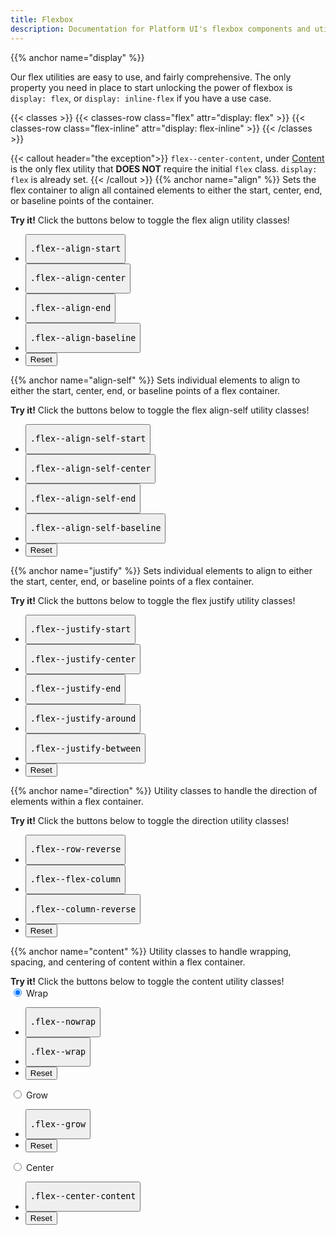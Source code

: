 ```yaml
---
title: Flexbox
description: Documentation for Platform UI's flexbox components and utilities.
---
```

{{% anchor name="display" %}}

Our flex utilities are easy to use, and fairly comprehensive. The only property you need in place to start unlocking the power of flexbox is `display: flex`, or `display: inline-flex` if you have a use case. 

{{< classes >}}
{{< classes-row class="flex" attr="display: flex" >}}
{{< classes-row class="flex-inline" attr="display: flex-inline" >}}
{{< /classes >}}

{{< callout header="the exception">}}
`flex--center-content`, under [Content](#content) is the only flex utility that **DOES NOT** require the initial `flex` class. `display: flex` is already set.
{{< /callout >}}
{{% anchor name="align" %}}
Sets the flex container to align all contained elements to either the start, center, end, or baseline points of the container.

<div class="linear-gradient inverted px-4 py-3 mt-4 block-container" 
      data-callout-header="tables tip" 
      data-callout-radius="0 3rem 0 3rem"
      data-gradient-direction="30deg"
      data-gradient-start="midnightblue 20%, purple 40%"
      data-gradient-stop="indigo"
      data-gradient-fallback="indigo">
  <i class="pi-rocket mr-1"></i>
  <strong class="mr-1">Try it!</strong> 
  Click the buttons below to toggle the flex align utility classes!
</div>
<div class="visualizer block-container p-3 py-4 border border--color-lighter border--width-5 tablet-up-2 mb-4">
  <div class="actions block">
    <ul class="list">
      <li>
        <button class="button" data-example-container="flex--align-start">
          <pre>.flex--align-start</pre>
        </button>
      </li>
      <li>
        <button class="button" data-example-container="flex--align-center">
          <pre>.flex--align-center</pre>
        </button>
      </li>
      <li>
        <button class="button" data-example-container="flex--align-end">
          <pre>.flex--align-end</pre>
        </button>
      </li>
      <li>
        <button class="button" data-example-container="flex--align-baseline">
          <pre>.flex--align-baseline</pre>
        </button>
      </li>
      <li>
        <button class="button button--salmon text--white" data-reset="true">
          Reset
        </button>
      </li>
    </ul>
  </div>
  <div class="results rounded-2 block background--dark p-3" data-setup='{"classes":["flex vh-25"],"children":[{"el":"div","classes":["abstract-element", "background--light-purple", "border", "border--color-white"]}, {"el":"div","classes":["abstract-element", "background--light-purple", "border", "border--color-white"]}, {"el":"div","classes":["abstract-element", "background--light-purple", "border", "border--color-white"]},{"el":"div","classes":["abstract-element", "background--light-purple", "border", "border--color-white"]}]}'>
  </div>
</div>

{{% anchor name="align-self" %}}
Sets individual elements to align to either the start, center, end, or baseline points of a flex container.

<div class="linear-gradient inverted px-4 py-3 mt-4 block-container" 
      data-callout-header="tables tip" 
      data-callout-radius="0 3rem 0 3rem"
      data-gradient-direction="30deg"
      data-gradient-start="midnightblue 20%, purple 40%"
      data-gradient-stop="indigo"
      data-gradient-fallback="indigo">
  <i class="pi-rocket mr-1"></i>
  <strong class="mr-1">Try it!</strong> 
  Click the buttons below to toggle the flex align-self utility classes!
</div>

<div class="visualizer block-container p-3 py-4 border border--color-lighter border--width-5 tablet-up-2 mb-4">
  <div class="actions block">
    <ul class="list">
      <li>
        <button class="button" data-example-elements="flex--align-self-start">
          <pre>.flex--align-self-start</pre>
        </button>
      </li>
      <li>
        <button class="button" data-example-elements="flex--align-self-center">
          <pre>.flex--align-self-center</pre>
        </button>
      </li>
      <li>
        <button class="button" data-example-elements="flex--align-self-end">
          <pre>.flex--align-self-end</pre>
        </button>
      </li>
      <li>
        <button class="button" data-example-elements="flex--align-self-baseline">
          <pre>.flex--align-self-baseline</pre>
        </button>
      </li>
      <li>
        <button class="button button--salmon text--white" data-reset="true">
          Reset
        </button>
      </li>
    </ul>
  </div>
  <div class="results rounded-2 block background--dark p-3" data-setup='{"classes":["flex vh-25"],"children":[{"el":"div","classes":["abstract-element", "background--light-purple", "border", "border--color-white"]}, {"el":"div","classes":["abstract-element", "background--light-purple", "border", "border--color-white"]}, {"el":"div","classes":["abstract-element", "background--light-purple", "border", "border--color-white"]},{"el":"div","classes":["abstract-element", "background--light-purple", "border", "border--color-white"]}]}'>
  </div>
</div>

{{% anchor name="justify" %}}
Sets individual elements to align to either the start, center, end, or baseline points of a flex container.

<div class="linear-gradient inverted px-4 py-3 mt-4 block-container" 
      data-callout-header="tables tip" 
      data-callout-radius="0 3rem 0 3rem"
      data-gradient-direction="30deg"
      data-gradient-start="midnightblue 20%, purple 40%"
      data-gradient-stop="indigo"
      data-gradient-fallback="indigo">
  <i class="pi-rocket mr-1"></i>
  <strong class="mr-1">Try it!</strong> 
  Click the buttons below to toggle the flex justify utility classes!
</div>

<div class="visualizer block-container p-3 py-4 border border--color-lighter border--width-5 tablet-up-2 mb-4">
  <div class="actions block">
    <ul class="list">
      <li>
        <button class="button" data-example-container="flex--justify-start">
          <pre>.flex--justify-start</pre>
        </button>
      </li>
      <li>
        <button class="button" data-example-container="flex--justify-center">
          <pre>.flex--justify-center</pre>
        </button>
      </li>
      <li>
        <button class="button" data-example-container="flex--justify-end">
          <pre>.flex--justify-end</pre>
        </button>
      </li>
      <li>
        <button class="button" data-example-container="flex--justify-around">
          <pre>.flex--justify-around</pre>
        </button>
      </li>
      <li>
        <button class="button" data-example-container="flex--justify-between">
          <pre>.flex--justify-between</pre>
        </button>
      </li>
      <li>
        <button class="button button--salmon text--white" data-reset="true">
          Reset
        </button>
      </li>
    </ul>
  </div>
  <div class="results rounded-2 block background--dark p-3" data-setup='{"classes":["flex vh-25"],"children":[{"el":"div","classes":["abstract-element", "background--light-purple", "border", "border--color-white"]}, {"el":"div","classes":["abstract-element", "background--light-purple", "border", "border--color-white"]}, {"el":"div","classes":["abstract-element", "background--light-purple", "border", "border--color-white"]},{"el":"div","classes":["abstract-element", "background--light-purple", "border", "border--color-white"]}]}'>
  </div>
</div>

{{% anchor name="direction" %}}
Utility classes to handle the direction of elements within a flex container.

<div class="linear-gradient inverted px-4 py-3 mt-4 block-container" 
      data-callout-header="tables tip" 
      data-callout-radius="0 3rem 0 3rem"
      data-gradient-direction="30deg"
      data-gradient-start="midnightblue 20%, purple 40%"
      data-gradient-stop="indigo"
      data-gradient-fallback="indigo">
    <i class="pi-rocket mr-1"></i>
    <strong class="mr-1">Try it!</strong> 
    Click the buttons below to toggle the direction utility classes!
</div>
<div class="visualizer block-container p-3 py-4 border border--color-lighter border--width-5 tablet-up-2 mb-4">
  <div class="actions block">
    <ul class="list">
      <li>
        <button class="button" data-example-container="flex--row-reverse">
          <pre>.flex--row-reverse</pre>
        </button>
      </li>
      <li>
        <button class="button" data-example-container="flex--column">
          <pre>.flex--flex-column</pre>
        </button>
      </li>
      <li>
        <button class="button" data-example-container="flex--column-reverse">
          <pre>.flex--column-reverse</pre>
        </button>
      </li>
      <li>
        <button class="button button--salmon text--white" data-reset="true">
          Reset
        </button>
      </li>
    </ul>
  </div>
  <div class="results rounded-2 block background--dark p-3" data-setup='{"classes":["flex vh-25"],"children":[{"el":"div","classes":["abstract-element", "background--light-purple", "border", "border--color-white"]}, {"el":"div","classes":["abstract-element", "background--light-purple", "border", "border--color-white"]}, {"el":"div","classes":["abstract-element", "background--light-purple", "border", "border--color-white"]},{"el":"div","classes":["abstract-element", "background--light-purple", "border", "border--color-white"]}]}'>
  </div>
</div>

{{% anchor name="content" %}}
Utility classes to handle wrapping, spacing, and centering of content within a flex container.

<div class="linear-gradient inverted px-4 py-3 mt-4 block-container" 
      data-callout-header="tables tip" 
      data-callout-radius="0 3rem 0 3rem"
      data-gradient-direction="30deg"
      data-gradient-start="midnightblue 20%, purple 40%"
      data-gradient-stop="indigo"
      data-gradient-fallback="indigo">
    <i class="pi-rocket mr-1"></i>
    <strong class="mr-1">Try it!</strong> 
    Click the buttons below to toggle the content utility classes!
</div>


<div class="tabs my-4">
  <input type="radio" id="flex-wrap" name="tabs" checked>
  <label for="flex-wrap" class="tab">
    Wrap
  </label>
  <div class="tab-panel">
    <div class="visualizer block-container p-3 py-4 tablet-up-2 my-4">
      <div class="actions block">
        <ul class="list">
          <li>
            <button class="button" data-example-container="flex--nowrap">
              <pre>.flex--nowrap</pre>
            </button>
          </li>
          <li>
            <button class="button" data-example-container="flex--wrap">
              <pre>.flex--wrap</pre>
            </button>
          </li>
          <li>
            <button class="button button--salmon text--white" data-reset="true">
              Reset
            </button>
          </li>
        </ul>
      </div>
      <div class="results rounded-2 block background--dark p-3" data-setup='{"classes":["flex vh-25"],"children":[{"el":"div","classes":["abstract-element", "background--light-purple", "border", "border--color-white"]}, {"el":"div","classes":["abstract-element", "background--light-purple", "border", "border--color-white"]}, {"el":"div","classes":["abstract-element", "background--light-purple", "border", "border--color-white"]}, {"el":"div","classes":["abstract-element", "background--light-purple", "border", "border--color-white"]}, {"el":"div","classes":["abstract-element", "background--light-purple", "border", "border--color-white"]}, {"el":"div","classes":["abstract-element", "background--light-purple", "border", "border--color-white"]}, {"el":"div","classes":["abstract-element", "background--light-purple", "border", "border--color-white"]}, {"el":"div","classes":["abstract-element", "background--light-purple", "border", "border--color-white"]}, {"el":"div","classes":["abstract-element", "background--light-purple", "border", "border--color-white"]}, {"el":"div","classes":["abstract-element", "background--light-purple", "border", "border--color-white"]}, {"el":"div","classes":["abstract-element", "background--light-purple", "border", "border--color-white"]}, {"el":"div","classes":["abstract-element", "background--light-purple", "border", "border--color-white"]}]}'>
      </div>
    </div>
  </div>

  <input type="radio" id="flex-grow" name="tabs">
  <label for="flex-grow" class="tab">
    Grow
  </label>
  <div class="tab-panel">
    <div class="visualizer block-container p-3 py-4 tablet-up-2 my-4">
      <div class="actions block">
        <ul class="list">
          <li>
            <button class="button" data-example-elements="flex--grow">
              <pre>.flex--grow</pre>
            </button>
          </li>
          <li>
            <button class="button button--salmon text--white" data-reset="true">
              Reset
            </button>
          </li>
        </ul>
      </div>
      <div class="results rounded-2 block background--dark p-3" data-setup='{"classes":["flex", "vh-25"],"children":[{"el":"div","classes":["abstract-element", "background--light-purple", "border", "border--color-white"]}, {"el":"div","classes":["abstract-element", "background--light-purple", "border", "border--color-white"]}, {"el":"div","classes":["abstract-element", "background--light-purple", "border", "border--color-white"]}]}'>
      </div>
    </div>
  </div>

  <input type="radio" id="flex-center" name="tabs">
  <label for="flex-center" class="tab">
    Center
  </label>
  <div class="tab-panel">
    <div class="visualizer block-container p-3 py-4 tablet-up-2 my-4">
      <div class="actions block">
        <ul class="list">
          <li>
            <button class="button" data-example-container="flex--center-content">
              <pre>.flex--center-content</pre>
            </button>
          </li>
          <li>
            <button class="button button--salmon text--white" data-reset="true">
              Reset
            </button>
          </li>
        </ul>
      </div>
      <div class="results rounded-2 block background--dark p-3" data-setup='{"classes":["flex", "vh-25"],"children":[{"el":"div","classes":["abstract-element", "background--light-purple", "border", "border--color-white"]}, {"el":"div","classes":["abstract-element", "background--light-purple", "border", "border--color-white"]}, {"el":"div","classes":["abstract-element", "background--light-purple", "border", "border--color-white"]}]}'>
      </div>
    </div>
  </div>
</div>